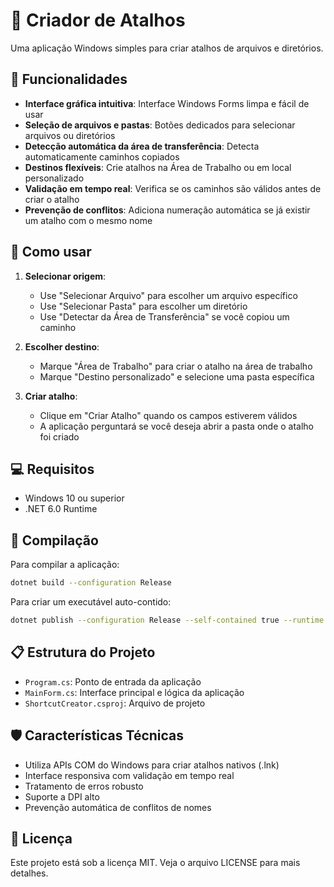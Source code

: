 # 🔗 Criador de Atalhos

Uma aplicação Windows simples para criar atalhos de arquivos e diretórios.

## 🎯 Funcionalidades

- **Interface gráfica intuitiva**: Interface Windows Forms limpa e fácil de usar
- **Seleção de arquivos e pastas**: Botões dedicados para selecionar arquivos ou diretórios
- **Detecção automática da área de transferência**: Detecta automaticamente caminhos copiados
- **Destinos flexíveis**: Crie atalhos na Área de Trabalho ou em local personalizado
- **Validação em tempo real**: Verifica se os caminhos são válidos antes de criar o atalho
- **Prevenção de conflitos**: Adiciona numeração automática se já existir um atalho com o mesmo nome

## 🚀 Como usar

1. **Selecionar origem**:
   - Use "Selecionar Arquivo" para escolher um arquivo específico
   - Use "Selecionar Pasta" para escolher um diretório
   - Use "Detectar da Área de Transferência" se você copiou um caminho

2. **Escolher destino**:
   - Marque "Área de Trabalho" para criar o atalho na área de trabalho
   - Marque "Destino personalizado" e selecione uma pasta específica

3. **Criar atalho**:
   - Clique em "Criar Atalho" quando os campos estiverem válidos
   - A aplicação perguntará se você deseja abrir a pasta onde o atalho foi criado

## 💻 Requisitos

- Windows 10 ou superior
- .NET 6.0 Runtime

## 🔧 Compilação

Para compilar a aplicação:

```bash
dotnet build --configuration Release
```

Para criar um executável auto-contido:

```bash
dotnet publish --configuration Release --self-contained true --runtime win-x64 --output ./publish
```

## 📋 Estrutura do Projeto

- `Program.cs`: Ponto de entrada da aplicação
- `MainForm.cs`: Interface principal e lógica da aplicação
- `ShortcutCreator.csproj`: Arquivo de projeto

## 🛡️ Características Técnicas

- Utiliza APIs COM do Windows para criar atalhos nativos (.lnk)
- Interface responsiva com validação em tempo real
- Tratamento de erros robusto
- Suporte a DPI alto
- Prevenção automática de conflitos de nomes

## 📄 Licença

Este projeto está sob a licença MIT. Veja o arquivo LICENSE para mais detalhes.
